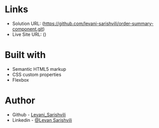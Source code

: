 # Links

- Solution URL: (https://github.com/levani-sarishvili/order-summary-component.git)
- Live Site URL: ()

# Built with

- Semantic HTML5 markup
- CSS custom properties
- Flexbox

# Author

- Github - [Levani_Sarishvili](https://github.com/levani-sarishvili)
- Linkedin - [@Levan Sarishvili](https://www.linkedin.com/in/levan-sarishvili-b87245b1/)
